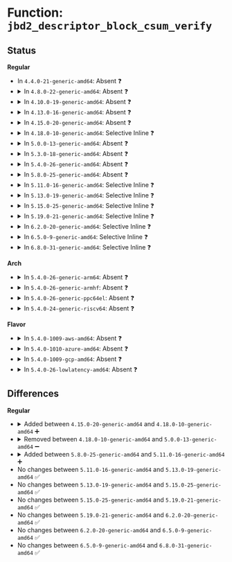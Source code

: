 # Function: <code>jbd2_descriptor_block_csum_verify</code>

## Status
<b>Regular</b>
<ul>
<li>
In <code>4.4.0-21-generic-amd64</code>: Absent ❓
</li>
<li>
<details>
<summary>In <code>4.8.0-22-generic-amd64</code>: Absent ❓</summary>

```json
{
  "name": "jbd2_descriptor_block_csum_verify",
  "collision_type": "Unique Static",
  "inline_type": "Selective",
  "funcs": [
    {
      "addr": 18446744071582094625,
      "name": "jbd2_descriptor_block_csum_verify",
      "external": false,
      "loc": "fs/jbd2/recovery.c:177",
      "file": "fs/jbd2/recovery.c",
      "inline": "not declared, inlined",
      "caller_inline": [
        "fs/jbd2/recovery.c:do_one_pass",
        "fs/jbd2/recovery.c:do_one_pass"
      ],
      "caller_func": [
        "fs/jbd2/recovery.c:do_one_pass",
        "fs/jbd2/recovery.c:do_one_pass"
      ]
    }
  ],
  "symbols": [
    {
      "addr": 18446744071582093856,
      "name": "jbd2_descriptor_block_csum_verify.part.9",
      "section": ".text",
      "bind": "STB_LOCAL",
      "size": 153
    }
  ]
}
```
</details>
</li>
<li>
<details>
<summary>In <code>4.10.0-19-generic-amd64</code>: Absent ❓</summary>

```json
{
  "name": "jbd2_descriptor_block_csum_verify",
  "collision_type": "Unique Static",
  "inline_type": "Selective",
  "funcs": [
    {
      "addr": 18446744071582184721,
      "name": "jbd2_descriptor_block_csum_verify",
      "external": false,
      "loc": "fs/jbd2/recovery.c:177",
      "file": "fs/jbd2/recovery.c",
      "inline": "not declared, inlined",
      "caller_inline": [
        "fs/jbd2/recovery.c:do_one_pass",
        "fs/jbd2/recovery.c:do_one_pass"
      ],
      "caller_func": [
        "fs/jbd2/recovery.c:do_one_pass",
        "fs/jbd2/recovery.c:do_one_pass"
      ]
    }
  ],
  "symbols": [
    {
      "addr": 18446744071582183952,
      "name": "jbd2_descriptor_block_csum_verify.part.9",
      "section": ".text",
      "bind": "STB_LOCAL",
      "size": 153
    }
  ]
}
```
</details>
</li>
<li>
<details>
<summary>In <code>4.13.0-16-generic-amd64</code>: Absent ❓</summary>

```json
{
  "name": "jbd2_descriptor_block_csum_verify",
  "collision_type": "Unique Static",
  "inline_type": "Selective",
  "funcs": [
    {
      "addr": 18446744071582270909,
      "name": "jbd2_descriptor_block_csum_verify",
      "external": false,
      "loc": "fs/jbd2/recovery.c:177",
      "file": "fs/jbd2/recovery.c",
      "inline": "not declared, inlined",
      "caller_inline": [
        "fs/jbd2/recovery.c:do_one_pass",
        "fs/jbd2/recovery.c:do_one_pass"
      ],
      "caller_func": [
        "fs/jbd2/recovery.c:do_one_pass",
        "fs/jbd2/recovery.c:do_one_pass"
      ]
    }
  ],
  "symbols": [
    {
      "addr": 18446744071582270160,
      "name": "jbd2_descriptor_block_csum_verify.part.9",
      "section": ".text",
      "bind": "STB_LOCAL",
      "size": 153
    }
  ]
}
```
</details>
</li>
<li>
<details>
<summary>In <code>4.15.0-20-generic-amd64</code>: Absent ❓</summary>

```json
{
  "name": "jbd2_descriptor_block_csum_verify",
  "collision_type": "Unique Static",
  "inline_type": "Selective",
  "funcs": [
    {
      "addr": 18446744071582420061,
      "name": "jbd2_descriptor_block_csum_verify",
      "external": false,
      "loc": "fs/jbd2/recovery.c:177",
      "file": "fs/jbd2/recovery.c",
      "inline": "not declared, inlined",
      "caller_inline": [
        "fs/jbd2/recovery.c:do_one_pass",
        "fs/jbd2/recovery.c:do_one_pass"
      ],
      "caller_func": [
        "fs/jbd2/recovery.c:do_one_pass",
        "fs/jbd2/recovery.c:do_one_pass"
      ]
    }
  ],
  "symbols": [
    {
      "addr": 18446744071582419312,
      "name": "jbd2_descriptor_block_csum_verify.part.9",
      "section": ".text",
      "bind": "STB_LOCAL",
      "size": 153
    }
  ]
}
```
</details>
</li>
<li>
<details>
<summary>In <code>4.18.0-10-generic-amd64</code>: Selective Inline ❓</summary>

```c
int jbd2_descriptor_block_csum_verify(journal_t * j, void * buf)
```

```json
{
  "name": "jbd2_descriptor_block_csum_verify",
  "collision_type": "Unique Static",
  "inline_type": "Selective",
  "funcs": [
    {
      "addr": 18446744071582609776,
      "name": "jbd2_descriptor_block_csum_verify",
      "external": false,
      "loc": "fs/jbd2/recovery.c:174",
      "file": "fs/jbd2/recovery.c",
      "inline": "not declared, inlined",
      "caller_inline": [],
      "caller_func": [
        "fs/jbd2/recovery.c:do_one_pass",
        "fs/jbd2/recovery.c:do_one_pass"
      ]
    }
  ],
  "symbols": [
    {
      "addr": 18446744071582609776,
      "name": "jbd2_descriptor_block_csum_verify",
      "section": ".text",
      "bind": "STB_LOCAL",
      "size": 212
    }
  ]
}
```
</details>
</li>
<li>
<details>
<summary>In <code>5.0.0-13-generic-amd64</code>: Absent ❓</summary>

```json
{
  "name": "jbd2_descriptor_block_csum_verify",
  "collision_type": "Unique Static",
  "inline_type": "Selective",
  "funcs": [
    {
      "addr": 18446744071582713339,
      "name": "jbd2_descriptor_block_csum_verify",
      "external": false,
      "loc": "fs/jbd2/recovery.c:174",
      "file": "fs/jbd2/recovery.c",
      "inline": "not declared, inlined",
      "caller_inline": [
        "fs/jbd2/recovery.c:do_one_pass",
        "fs/jbd2/recovery.c:do_one_pass"
      ],
      "caller_func": [
        "fs/jbd2/recovery.c:do_one_pass",
        "fs/jbd2/recovery.c:do_one_pass"
      ]
    }
  ],
  "symbols": [
    {
      "addr": 18446744071582711520,
      "name": "jbd2_descriptor_block_csum_verify.part.11",
      "section": ".text",
      "bind": "STB_LOCAL",
      "size": 153
    }
  ]
}
```
</details>
</li>
<li>
<details>
<summary>In <code>5.3.0-18-generic-amd64</code>: Absent ❓</summary>

```json
{
  "name": "jbd2_descriptor_block_csum_verify",
  "collision_type": "Unique Static",
  "inline_type": "Selective",
  "funcs": [
    {
      "addr": 18446744071582885715,
      "name": "jbd2_descriptor_block_csum_verify",
      "external": false,
      "loc": "fs/jbd2/recovery.c:174",
      "file": "fs/jbd2/recovery.c",
      "inline": "not declared, inlined",
      "caller_inline": [
        "fs/jbd2/recovery.c:do_one_pass",
        "fs/jbd2/recovery.c:do_one_pass"
      ],
      "caller_func": [
        "fs/jbd2/recovery.c:do_one_pass",
        "fs/jbd2/recovery.c:do_one_pass"
      ]
    }
  ],
  "symbols": [
    {
      "addr": 18446744071582884976,
      "name": "jbd2_descriptor_block_csum_verify.part.0",
      "section": ".text",
      "bind": "STB_LOCAL",
      "size": 146
    }
  ]
}
```
</details>
</li>
<li>
<details>
<summary>In <code>5.4.0-26-generic-amd64</code>: Absent ❓</summary>

```json
{
  "name": "jbd2_descriptor_block_csum_verify",
  "collision_type": "Unique Static",
  "inline_type": "Selective",
  "funcs": [
    {
      "addr": 18446744071582992291,
      "name": "jbd2_descriptor_block_csum_verify",
      "external": false,
      "loc": "fs/jbd2/recovery.c:174",
      "file": "fs/jbd2/recovery.c",
      "inline": "not declared, inlined",
      "caller_inline": [
        "fs/jbd2/recovery.c:do_one_pass",
        "fs/jbd2/recovery.c:do_one_pass"
      ],
      "caller_func": [
        "fs/jbd2/recovery.c:do_one_pass",
        "fs/jbd2/recovery.c:do_one_pass"
      ]
    }
  ],
  "symbols": [
    {
      "addr": 18446744071582991552,
      "name": "jbd2_descriptor_block_csum_verify.part.0",
      "section": ".text",
      "bind": "STB_LOCAL",
      "size": 146
    }
  ]
}
```
</details>
</li>
<li>
<details>
<summary>In <code>5.8.0-25-generic-amd64</code>: Absent ❓</summary>

```json
{
  "name": "jbd2_descriptor_block_csum_verify",
  "collision_type": "Unique Static",
  "inline_type": "Full",
  "funcs": [
    {
      "addr": 18446744071583308297,
      "name": "jbd2_descriptor_block_csum_verify",
      "external": false,
      "loc": "fs/jbd2/recovery.c:174",
      "file": "fs/jbd2/recovery.c",
      "inline": "not declared, inlined",
      "caller_inline": [
        "fs/jbd2/recovery.c:scan_revoke_records",
        "fs/jbd2/recovery.c:scan_revoke_records",
        "fs/jbd2/recovery.c:do_one_pass",
        "fs/jbd2/recovery.c:do_one_pass"
      ],
      "caller_func": []
    }
  ],
  "symbols": []
}
```
</details>
</li>
<li>
<details>
<summary>In <code>5.11.0-16-generic-amd64</code>: Selective Inline ❓</summary>

```c
int jbd2_descriptor_block_csum_verify(journal_t * j, void * buf)
```

```json
{
  "name": "jbd2_descriptor_block_csum_verify",
  "collision_type": "Unique Static",
  "inline_type": "Selective",
  "funcs": [
    {
      "addr": 18446744071583423440,
      "name": "jbd2_descriptor_block_csum_verify",
      "external": false,
      "loc": "fs/jbd2/recovery.c:173",
      "file": "fs/jbd2/recovery.c",
      "inline": "not declared, inlined",
      "caller_inline": [],
      "caller_func": [
        "fs/jbd2/recovery.c:do_one_pass",
        "fs/jbd2/recovery.c:do_one_pass"
      ]
    }
  ],
  "symbols": [
    {
      "addr": 18446744071583423440,
      "name": "jbd2_descriptor_block_csum_verify",
      "section": ".text",
      "bind": "STB_LOCAL",
      "size": 205
    }
  ]
}
```
</details>
</li>
<li>
<details>
<summary>In <code>5.13.0-19-generic-amd64</code>: Selective Inline ❓</summary>

```c
int jbd2_descriptor_block_csum_verify(journal_t * j, void * buf)
```

```json
{
  "name": "jbd2_descriptor_block_csum_verify",
  "collision_type": "Unique Static",
  "inline_type": "Selective",
  "funcs": [
    {
      "addr": 18446744071583445968,
      "name": "jbd2_descriptor_block_csum_verify",
      "external": false,
      "loc": "fs/jbd2/recovery.c:173",
      "file": "fs/jbd2/recovery.c",
      "inline": "not declared, inlined",
      "caller_inline": [],
      "caller_func": [
        "fs/jbd2/recovery.c:do_one_pass",
        "fs/jbd2/recovery.c:do_one_pass"
      ]
    }
  ],
  "symbols": [
    {
      "addr": 18446744071583445968,
      "name": "jbd2_descriptor_block_csum_verify",
      "section": ".text",
      "bind": "STB_LOCAL",
      "size": 199
    }
  ]
}
```
</details>
</li>
<li>
<details>
<summary>In <code>5.15.0-25-generic-amd64</code>: Selective Inline ❓</summary>

```c
int jbd2_descriptor_block_csum_verify(journal_t * j, void * buf)
```

```json
{
  "name": "jbd2_descriptor_block_csum_verify",
  "collision_type": "Unique Static",
  "inline_type": "Selective",
  "funcs": [
    {
      "addr": 18446744071583795312,
      "name": "jbd2_descriptor_block_csum_verify",
      "external": false,
      "loc": "fs/jbd2/recovery.c:173",
      "file": "fs/jbd2/recovery.c",
      "inline": "not declared, inlined",
      "caller_inline": [],
      "caller_func": [
        "fs/jbd2/recovery.c:do_one_pass",
        "fs/jbd2/recovery.c:do_one_pass"
      ]
    }
  ],
  "symbols": [
    {
      "addr": 18446744071583795312,
      "name": "jbd2_descriptor_block_csum_verify",
      "section": ".text",
      "bind": "STB_LOCAL",
      "size": 199
    }
  ]
}
```
</details>
</li>
<li>
<details>
<summary>In <code>5.19.0-21-generic-amd64</code>: Selective Inline ❓</summary>

```c
int jbd2_descriptor_block_csum_verify(journal_t * j, void * buf)
```

```json
{
  "name": "jbd2_descriptor_block_csum_verify",
  "collision_type": "Unique Static",
  "inline_type": "Selective",
  "funcs": [
    {
      "addr": 18446744071584359360,
      "name": "jbd2_descriptor_block_csum_verify",
      "external": false,
      "loc": "fs/jbd2/recovery.c:173",
      "file": "fs/jbd2/recovery.c",
      "inline": "not declared, inlined",
      "caller_inline": [],
      "caller_func": [
        "fs/jbd2/recovery.c:do_one_pass",
        "fs/jbd2/recovery.c:do_one_pass"
      ]
    }
  ],
  "symbols": [
    {
      "addr": 18446744071584359360,
      "name": "jbd2_descriptor_block_csum_verify",
      "section": ".text",
      "bind": "STB_LOCAL",
      "size": 242
    }
  ]
}
```
</details>
</li>
<li>
<details>
<summary>In <code>6.2.0-20-generic-amd64</code>: Selective Inline ❓</summary>

```c
int jbd2_descriptor_block_csum_verify(journal_t * j, void * buf)
```

```json
{
  "name": "jbd2_descriptor_block_csum_verify",
  "collision_type": "Unique Static",
  "inline_type": "Selective",
  "funcs": [
    {
      "addr": 18446744071585009872,
      "name": "jbd2_descriptor_block_csum_verify",
      "external": false,
      "loc": "fs/jbd2/recovery.c:178",
      "file": "fs/jbd2/recovery.c",
      "inline": "not declared, inlined",
      "caller_inline": [],
      "caller_func": [
        "fs/jbd2/recovery.c:do_one_pass",
        "fs/jbd2/recovery.c:do_one_pass"
      ]
    }
  ],
  "symbols": [
    {
      "addr": 18446744071585009872,
      "name": "jbd2_descriptor_block_csum_verify",
      "section": ".text",
      "bind": "STB_LOCAL",
      "size": 242
    }
  ]
}
```
</details>
</li>
<li>
<details>
<summary>In <code>6.5.0-9-generic-amd64</code>: Selective Inline ❓</summary>

```c
int jbd2_descriptor_block_csum_verify(journal_t * j, void * buf)
```

```json
{
  "name": "jbd2_descriptor_block_csum_verify",
  "collision_type": "Unique Static",
  "inline_type": "Selective",
  "funcs": [
    {
      "addr": 18446744071585237440,
      "name": "jbd2_descriptor_block_csum_verify",
      "external": false,
      "loc": "fs/jbd2/recovery.c:179",
      "file": "fs/jbd2/recovery.c",
      "inline": "not declared, inlined",
      "caller_inline": [],
      "caller_func": [
        "fs/jbd2/recovery.c:do_one_pass",
        "fs/jbd2/recovery.c:do_one_pass"
      ]
    }
  ],
  "symbols": [
    {
      "addr": 18446744071585237440,
      "name": "jbd2_descriptor_block_csum_verify",
      "section": ".text",
      "bind": "STB_LOCAL",
      "size": 242
    }
  ]
}
```
</details>
</li>
<li>
<details>
<summary>In <code>6.8.0-31-generic-amd64</code>: Selective Inline ❓</summary>

```c
int jbd2_descriptor_block_csum_verify(journal_t * j, void * buf)
```

```json
{
  "name": "jbd2_descriptor_block_csum_verify",
  "collision_type": "Unique Static",
  "inline_type": "Selective",
  "funcs": [
    {
      "addr": 18446744071585470784,
      "name": "jbd2_descriptor_block_csum_verify",
      "external": false,
      "loc": "fs/jbd2/recovery.c:179",
      "file": "fs/jbd2/recovery.c",
      "inline": "not declared, inlined",
      "caller_inline": [],
      "caller_func": [
        "fs/jbd2/recovery.c:do_one_pass",
        "fs/jbd2/recovery.c:do_one_pass"
      ]
    }
  ],
  "symbols": [
    {
      "addr": 18446744071585470784,
      "name": "jbd2_descriptor_block_csum_verify",
      "section": ".text",
      "bind": "STB_LOCAL",
      "size": 242
    }
  ]
}
```
</details>
</li>
</ul>
<b>Arch</b>
<ul>
<li>
<details>
<summary>In <code>5.4.0-26-generic-arm64</code>: Absent ❓</summary>

```json
{
  "name": "jbd2_descriptor_block_csum_verify",
  "collision_type": "Unique Static",
  "inline_type": "Selective",
  "funcs": [
    {
      "addr": 18446603336494678284,
      "name": "jbd2_descriptor_block_csum_verify",
      "external": false,
      "loc": "fs/jbd2/recovery.c:174",
      "file": "fs/jbd2/recovery.c",
      "inline": "not declared, inlined",
      "caller_inline": [
        "fs/jbd2/recovery.c:do_one_pass",
        "fs/jbd2/recovery.c:do_one_pass"
      ],
      "caller_func": [
        "fs/jbd2/recovery.c:do_one_pass",
        "fs/jbd2/recovery.c:do_one_pass"
      ]
    }
  ],
  "symbols": [
    {
      "addr": 18446603336494677584,
      "name": "jbd2_descriptor_block_csum_verify.part.0",
      "section": ".text",
      "bind": "STB_LOCAL",
      "size": 100
    }
  ]
}
```
</details>
</li>
<li>
<details>
<summary>In <code>5.4.0-26-generic-armhf</code>: Absent ❓</summary>

```json
{
  "name": "jbd2_descriptor_block_csum_verify",
  "collision_type": "Unique Static",
  "inline_type": "Selective",
  "funcs": [
    {
      "addr": 3228118528,
      "name": "jbd2_descriptor_block_csum_verify",
      "external": false,
      "loc": "fs/jbd2/recovery.c:174",
      "file": "fs/jbd2/recovery.c",
      "inline": "not declared, inlined",
      "caller_inline": [
        "fs/jbd2/recovery.c:do_one_pass",
        "fs/jbd2/recovery.c:do_one_pass"
      ],
      "caller_func": [
        "fs/jbd2/recovery.c:do_one_pass",
        "fs/jbd2/recovery.c:do_one_pass"
      ]
    }
  ],
  "symbols": [
    {
      "addr": 3228117288,
      "name": "jbd2_descriptor_block_csum_verify.part.0",
      "section": ".text",
      "bind": "STB_LOCAL",
      "size": 84
    }
  ]
}
```
</details>
</li>
<li>
<details>
<summary>In <code>5.4.0-26-generic-ppc64el</code>: Absent ❓</summary>

```json
{
  "name": "jbd2_descriptor_block_csum_verify",
  "collision_type": "Unique Static",
  "inline_type": "Selective",
  "funcs": [
    {
      "addr": 13835058055288492464,
      "name": "jbd2_descriptor_block_csum_verify",
      "external": false,
      "loc": "fs/jbd2/recovery.c:174",
      "file": "fs/jbd2/recovery.c",
      "inline": "not declared, inlined",
      "caller_inline": [
        "fs/jbd2/recovery.c:do_one_pass",
        "fs/jbd2/recovery.c:do_one_pass"
      ],
      "caller_func": [
        "fs/jbd2/recovery.c:do_one_pass",
        "fs/jbd2/recovery.c:do_one_pass"
      ]
    }
  ],
  "symbols": [
    {
      "addr": 13835058055288491344,
      "name": "jbd2_descriptor_block_csum_verify.part.0",
      "section": ".text",
      "bind": "STB_LOCAL",
      "size": 216
    }
  ]
}
```
</details>
</li>
<li>
<details>
<summary>In <code>5.4.0-24-generic-riscv64</code>: Absent ❓</summary>

```json
{
  "name": "jbd2_descriptor_block_csum_verify",
  "collision_type": "Unique Static",
  "inline_type": "Selective",
  "funcs": [
    {
      "addr": 18446743936274037076,
      "name": "jbd2_descriptor_block_csum_verify",
      "external": false,
      "loc": "fs/jbd2/recovery.c:174",
      "file": "fs/jbd2/recovery.c",
      "inline": "not declared, inlined",
      "caller_inline": [
        "fs/jbd2/recovery.c:do_one_pass",
        "fs/jbd2/recovery.c:do_one_pass"
      ],
      "caller_func": [
        "fs/jbd2/recovery.c:do_one_pass",
        "fs/jbd2/recovery.c:do_one_pass"
      ]
    }
  ],
  "symbols": [
    {
      "addr": 18446743936274035748,
      "name": "jbd2_descriptor_block_csum_verify.part.0",
      "section": ".text",
      "bind": "STB_LOCAL",
      "size": 164
    }
  ]
}
```
</details>
</li>
</ul>
<b>Flavor</b>
<ul>
<li>
<details>
<summary>In <code>5.4.0-1009-aws-amd64</code>: Absent ❓</summary>

```json
{
  "name": "jbd2_descriptor_block_csum_verify",
  "collision_type": "Unique Static",
  "inline_type": "Selective",
  "funcs": [
    {
      "addr": 18446744071582961027,
      "name": "jbd2_descriptor_block_csum_verify",
      "external": false,
      "loc": "fs/jbd2/recovery.c:174",
      "file": "fs/jbd2/recovery.c",
      "inline": "not declared, inlined",
      "caller_inline": [
        "fs/jbd2/recovery.c:do_one_pass",
        "fs/jbd2/recovery.c:do_one_pass"
      ],
      "caller_func": [
        "fs/jbd2/recovery.c:do_one_pass",
        "fs/jbd2/recovery.c:do_one_pass"
      ]
    }
  ],
  "symbols": [
    {
      "addr": 18446744071582960288,
      "name": "jbd2_descriptor_block_csum_verify.part.0",
      "section": ".text",
      "bind": "STB_LOCAL",
      "size": 146
    }
  ]
}
```
</details>
</li>
<li>
<details>
<summary>In <code>5.4.0-1010-azure-amd64</code>: Absent ❓</summary>

```json
{
  "name": "jbd2_descriptor_block_csum_verify",
  "collision_type": "Unique Static",
  "inline_type": "Selective",
  "funcs": [
    {
      "addr": 18446744071582898179,
      "name": "jbd2_descriptor_block_csum_verify",
      "external": false,
      "loc": "fs/jbd2/recovery.c:174",
      "file": "fs/jbd2/recovery.c",
      "inline": "not declared, inlined",
      "caller_inline": [
        "fs/jbd2/recovery.c:do_one_pass",
        "fs/jbd2/recovery.c:do_one_pass"
      ],
      "caller_func": [
        "fs/jbd2/recovery.c:do_one_pass",
        "fs/jbd2/recovery.c:do_one_pass"
      ]
    }
  ],
  "symbols": [
    {
      "addr": 18446744071582897440,
      "name": "jbd2_descriptor_block_csum_verify.part.0",
      "section": ".text",
      "bind": "STB_LOCAL",
      "size": 146
    }
  ]
}
```
</details>
</li>
<li>
<details>
<summary>In <code>5.4.0-1009-gcp-amd64</code>: Absent ❓</summary>

```json
{
  "name": "jbd2_descriptor_block_csum_verify",
  "collision_type": "Unique Static",
  "inline_type": "Selective",
  "funcs": [
    {
      "addr": 18446744071582949635,
      "name": "jbd2_descriptor_block_csum_verify",
      "external": false,
      "loc": "fs/jbd2/recovery.c:174",
      "file": "fs/jbd2/recovery.c",
      "inline": "not declared, inlined",
      "caller_inline": [
        "fs/jbd2/recovery.c:do_one_pass",
        "fs/jbd2/recovery.c:do_one_pass"
      ],
      "caller_func": [
        "fs/jbd2/recovery.c:do_one_pass",
        "fs/jbd2/recovery.c:do_one_pass"
      ]
    }
  ],
  "symbols": [
    {
      "addr": 18446744071582948896,
      "name": "jbd2_descriptor_block_csum_verify.part.0",
      "section": ".text",
      "bind": "STB_LOCAL",
      "size": 146
    }
  ]
}
```
</details>
</li>
<li>
<details>
<summary>In <code>5.4.0-26-lowlatency-amd64</code>: Absent ❓</summary>

```json
{
  "name": "jbd2_descriptor_block_csum_verify",
  "collision_type": "Unique Static",
  "inline_type": "Selective",
  "funcs": [
    {
      "addr": 18446744071583038034,
      "name": "jbd2_descriptor_block_csum_verify",
      "external": false,
      "loc": "fs/jbd2/recovery.c:174",
      "file": "fs/jbd2/recovery.c",
      "inline": "not declared, inlined",
      "caller_inline": [
        "fs/jbd2/recovery.c:do_one_pass",
        "fs/jbd2/recovery.c:do_one_pass"
      ],
      "caller_func": [
        "fs/jbd2/recovery.c:do_one_pass",
        "fs/jbd2/recovery.c:do_one_pass"
      ]
    }
  ],
  "symbols": [
    {
      "addr": 18446744071583037280,
      "name": "jbd2_descriptor_block_csum_verify.part.0",
      "section": ".text",
      "bind": "STB_LOCAL",
      "size": 146
    }
  ]
}
```
</details>
</li>
</ul>

## Differences
<b>Regular</b>
<ul>
<li>
<details>
<summary>Added between <code>4.15.0-20-generic-amd64</code> and <code>4.18.0-10-generic-amd64</code> ➕</summary>

```c
int jbd2_descriptor_block_csum_verify(journal_t * j, void * buf)
```
</details>
</li>
<li>
<details>
<summary>Removed between <code>4.18.0-10-generic-amd64</code> and <code>5.0.0-13-generic-amd64</code> ➖</summary>

```c
int jbd2_descriptor_block_csum_verify(journal_t * j, void * buf)
```
</details>
</li>
<li>
<details>
<summary>Added between <code>5.8.0-25-generic-amd64</code> and <code>5.11.0-16-generic-amd64</code> ➕</summary>

```c
int jbd2_descriptor_block_csum_verify(journal_t * j, void * buf)
```
</details>
</li>
<li>
No changes between <code>5.11.0-16-generic-amd64</code> and <code>5.13.0-19-generic-amd64</code> ✅
</li>
<li>
No changes between <code>5.13.0-19-generic-amd64</code> and <code>5.15.0-25-generic-amd64</code> ✅
</li>
<li>
No changes between <code>5.15.0-25-generic-amd64</code> and <code>5.19.0-21-generic-amd64</code> ✅
</li>
<li>
No changes between <code>5.19.0-21-generic-amd64</code> and <code>6.2.0-20-generic-amd64</code> ✅
</li>
<li>
No changes between <code>6.2.0-20-generic-amd64</code> and <code>6.5.0-9-generic-amd64</code> ✅
</li>
<li>
No changes between <code>6.5.0-9-generic-amd64</code> and <code>6.8.0-31-generic-amd64</code> ✅
</li>
</ul>
